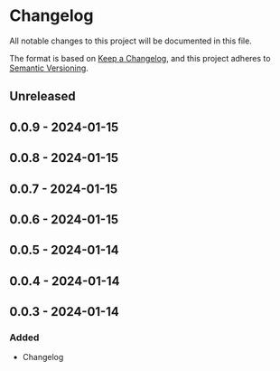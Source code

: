 # Changelog
All notable changes to this project will be documented in this file.

The format is based on [Keep a Changelog](https://keepachangelog.com/en/1.0.0/),
and this project adheres to [Semantic Versioning](https://semver.org/spec/v2.0.0.html).

## Unreleased

## 0.0.9 - 2024-01-15

## 0.0.8 - 2024-01-15

## 0.0.7 - 2024-01-15

## 0.0.6 - 2024-01-15

## 0.0.5 - 2024-01-14

## 0.0.4 - 2024-01-14

## 0.0.3 - 2024-01-14
### Added
- Changelog
